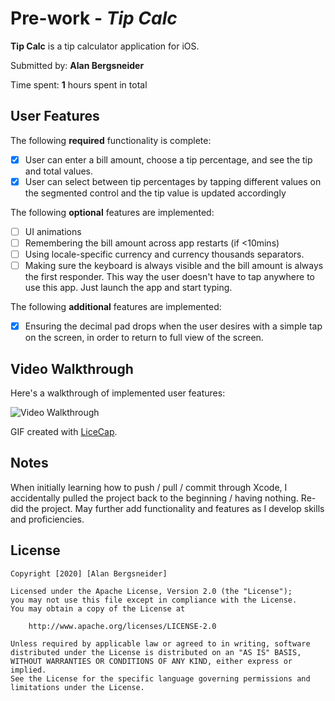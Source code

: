 # Pre-work - *Tip Calc*

**Tip Calc** is a tip calculator application for iOS.

Submitted by: **Alan Bergsneider**

Time spent: **1** hours spent in total

## User Features

The following **required** functionality is complete:

* [x] User can enter a bill amount, choose a tip percentage, and see the tip and total values.
* [x] User can select between tip percentages by tapping different values on the segmented control and the tip value is updated accordingly

The following **optional** features are implemented:

* [ ] UI animations
* [ ] Remembering the bill amount across app restarts (if <10mins)
* [ ] Using locale-specific currency and currency thousands separators.
* [ ] Making sure the keyboard is always visible and the bill amount is always the first responder. This way the user doesn't have to tap anywhere to use this app. Just launch the app and start typing.

The following **additional** features are implemented:

- [x] Ensuring the decimal pad drops when the user desires with a simple tap on the screen, in order to return to full view of the screen.

## Video Walkthrough

Here's a walkthrough of implemented user features:

<img src='https://imgur.com/a/GN3XgwT' title='Video Walkthrough' width='' alt='Video Walkthrough' />

GIF created with [LiceCap](http://www.cockos.com/licecap/).

## Notes

When initially learning how to push / pull / commit through Xcode, I accidentally pulled the project back to the beginning / having nothing. 
Re-did the project. May further add functionality and features as I develop skills and proficiencies.

## License

    Copyright [2020] [Alan Bergsneider]

    Licensed under the Apache License, Version 2.0 (the "License");
    you may not use this file except in compliance with the License.
    You may obtain a copy of the License at

        http://www.apache.org/licenses/LICENSE-2.0

    Unless required by applicable law or agreed to in writing, software
    distributed under the License is distributed on an "AS IS" BASIS,
    WITHOUT WARRANTIES OR CONDITIONS OF ANY KIND, either express or implied.
    See the License for the specific language governing permissions and
    limitations under the License.
